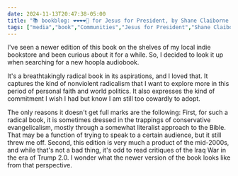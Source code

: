 ```yaml
---
date: 2024-11-13T20:47:38-05:00
title: "📚 bookblog: ❤️❤️❤️❤️🖤 for Jesus for President, by Shane Claiborne and Chris Haw"
tags: ["media","book","Communities","Jesus for President","Shane Claiborne and Chris Haw","Iraq War","Shane Claiborne","non-violence","Christian anarchism","anarchism","Chris Haw"]
---
```


I've seen a newer edition of this book on the shelves of my local indie bookstore and been curious about it for a while. So, I decided to look it up when searching for a new hoopla audiobook.

It's a breathtakingly radical book in its aspirations, and I loved that. It captures the kind of nonviolent radicalism that I want to explore more in this period of personal faith and world politics. It also expresses the kind of commitment I wish I had but know I am still too cowardly to adopt.

The only reasons it doesn't get full marks are the following: First, for such a radical book, it is sometimes dressed in the trappings of conservative evangelicalism, mostly through a somewhat literalist approach to the Bible. That may be a function of trying to speak to a certain audience, but it still threw me off. Second, this edition is very much a product of the mid-2000s, and while that's not a bad thing, it's odd to read critiques of the Iraq War in the era of Trump 2.0. I wonder what the newer version of the book looks like from that perspective.